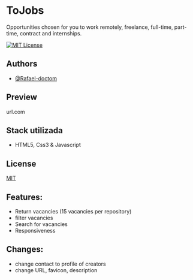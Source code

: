 
# ToJobs

Opportunities chosen for you to work remotely, freelance, full-time, part-time, contract and internships.



[![MIT License](https://img.shields.io/badge/License-MIT-green.svg)](https://choosealicense.com/licenses/mit/)


## Authors

- [@Rafael-doctom](https://github.com/Rafael-doctom)


## Preview
url.com


## Stack utilizada
- HTML5, Css3 & Javascript


## License

[MIT](https://choosealicense.com/licenses/mit/)

## Features:
- Return vacancies (15 vacancies per repository)
- filter vacancies
- Search for vacancies
- Responsiveness

## Changes:
- change contact to profile of creators
- change URL, favicon, description
